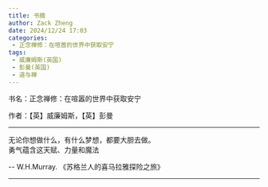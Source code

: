 ```yaml
---
title: 书摘
author: Zack Zheng
date: 2024/12/24 17:03
categories:
 - 正念禅修：在喧嚣的世界中获取安宁
tags:
 - 威廉姆斯(英国)
 - 彭曼(英国)
 - 道与禅
---
```


书名：正念禅修：在喧嚣的世界中获取安宁        

作者：【英】威廉姆斯，【英】彭曼        


---------------------------------------

无论你想做什么，有什么梦想，都要大胆去做。      
勇气蕴含这天赋、力量和魔法      

 -- W.H.Murray. 《苏格兰人的喜马拉雅探险之旅》


 ---------------------------------------

